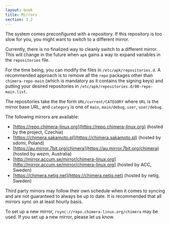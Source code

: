 ```yaml
---
layout: book
title: Mirrors
section: 3.2
---
```


The system comes preconfigured with a repository. If this repository
is too slow for you, you might want to switch to a different mirror.

Currently, there is no finalized way to cleanly switch to a different
mirror. This will change in the future when `apk` gains a way to
expand variables in the `repositories` file.

For the time being, you can modify the files in `/etc/apk/repositories.d`.
A recommended approach is to remove all the `repo` packages other than
`chimera-repo-main` (which is mandatory as it contains the signing keys)
and putting your desired repositories in `/etc/apk/repositories.d/00-repo-main.list`.

The repositories take the the form `URL/current/CATEGORY` where `URL`
is the mirror base URL, and `category` is one of `main`, `main/debug`,
`user`, `user/debug`.

The following mirrors are available:

* [https://repo.chimera-linux.org](https://repo.chimera-linux.org) (hosted by the project, Czechia)
* [https://chimera.sakamoto.pl](https://chimera.sakamoto.pl) (hosted by sdomi, Poland)
* [https://au.mirror.7bit.org/chimera](https://au.mirror.7bit.org/chimera) (hosted by wezm, Australia)
* [http://mirror.accum.se/mirror/chimera-linux.org](http://mirror.accum.se/mirror/chimera-linux.org] (hosted by ACC, Sweden)
* [https://chimera.netig.net](https://chimera.netig.net) (hosted by netig, Sweden)

Third party mirrors may follow their own schedule when it comes to syncing
and are not guaranteed to always be up to date. It is recommended that all
mirrors sync on at least hourly basis.

To set up a new mirror, `rsync://repo.chimera-linux.org/chimera` may be used.
If you set up a new mirror, please let us know.
